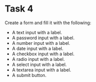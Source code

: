 # Task 4

Create a form and fill it with the following:
- A text input with a label.
- A password input with a label.
- A number input with a label.
- A date input with a label.
- A checkbox input with a label.
- A radio input with a label.
- A select input with a label.
- A textarea input with a label.
- A submit button.